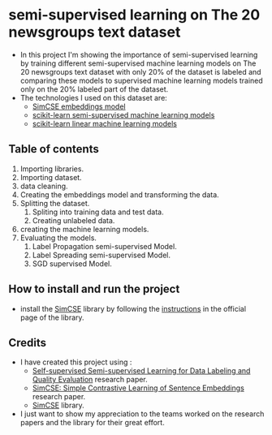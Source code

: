 # semi-supervised learning on The 20 newsgroups text dataset
- In this project I'm showing the importance of semi-supervised learning by training different semi-supervised machine learning models on The 20 newsgroups text dataset with only 20% of the dataset is labeled and comparing these models to supervised machine learning models trained only on the 20% labeled part of the dataset.
- The technologies I used on this dataset are:
    - [SimCSE embeddings model](https://github.com/princeton-nlp/SimCSE) 
    - [scikit-learn semi-supervised machine learning models](https://scikit-learn.org/stable/modules/classes.html#module-sklearn.semi_supervised)
    - [scikit-learn linear machine learning models](https://scikit-learn.org/stable/modules/classes.html#module-sklearn.linear_model)
## Table of contents
1. Importing libraries.
2. Importing dataset.
3. data cleaning.
4. Creating the embeddings model and transforming the data.
5. Splitting the dataset.
    1. Spliting into training data and test data.
    2. Creating unlabeled data.
6. creating the machine learning models.
7. Evaluating the models.
    1. Label Propagation semi-supervised Model.
    2. Label Spreading semi-supervised Model.
    3. SGD supervised Model.

## How to install and run the project
- install the [SimCSE](https://github.com/princeton-nlp/SimCSE) library by following the [instructions](https://github.com/princeton-nlp/SimCSE/wiki/Installation) in the official page of the library.

## Credits
- I have created this project using :
    - [Self-supervised Semi-supervised Learning for Data Labeling and Quality Evaluation](https://arxiv.org/abs/2111.10932) research paper.
    - [SimCSE: Simple Contrastive Learning of Sentence Embeddings](https://arxiv.org/abs/2104.08821) research paper.
    - [SimCSE](https://github.com/princeton-nlp/SimCSE) library.
- I just want to show my appreciation to the teams worked on the research papers and the library for their great effort.

